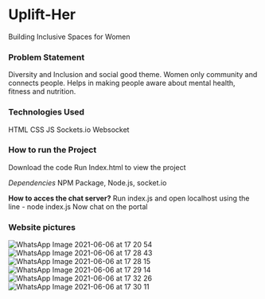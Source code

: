 # Uplift-Her
Building Inclusive Spaces for Women

### Problem Statement
Diversity and Inclusion and social good theme.
Women only community and connects people. Helps in making people aware about mental health, fitness and nutrition.


### Technologies Used
HTML
CSS
JS
Sockets.io
Websocket

### How to run the Project 
Download the code 
Run Index.html to view the project

*Dependencies* 
NPM Package, Node.js, socket.io

**How to acces the chat server?**
Run index.js and open localhost using the line - node index.js
Now chat on the portal

### Website pictures

![WhatsApp Image 2021-06-06 at 17 20 54](https://user-images.githubusercontent.com/43770452/120924730-b2423200-c6f2-11eb-96be-e3d5a35c4c36.jpeg)
![WhatsApp Image 2021-06-06 at 17 28 43](https://user-images.githubusercontent.com/43770452/120924722-a35b7f80-c6f2-11eb-86c6-1774a9646a82.jpeg)
![WhatsApp Image 2021-06-06 at 17 28 15](https://user-images.githubusercontent.com/43770452/120924720-a22a5280-c6f2-11eb-9e19-5f62e7906616.jpeg)
![WhatsApp Image 2021-06-06 at 17 29 14](https://user-images.githubusercontent.com/43770452/120924704-9179dc80-c6f2-11eb-8f2f-355cf1cccd6a.jpeg)
![WhatsApp Image 2021-06-06 at 17 32 26](https://user-images.githubusercontent.com/43770452/120924886-925f3e00-c6f3-11eb-943a-cce64d014f13.jpeg)
![WhatsApp Image 2021-06-06 at 17 30 11](https://user-images.githubusercontent.com/43770452/120924708-9343a000-c6f2-11eb-9742-fe7143847ad1.jpeg)
